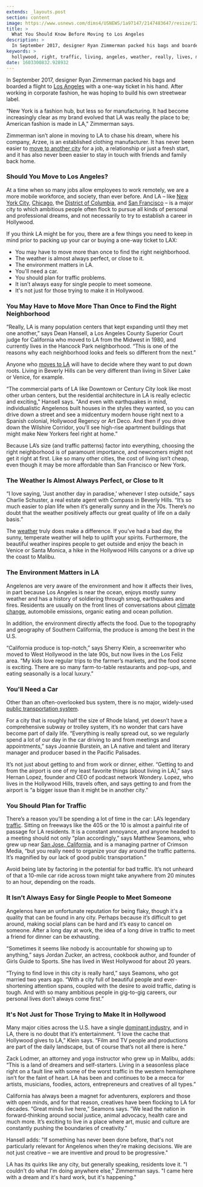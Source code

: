 ```yaml
--- 
extends: _layouts.post 
section: content 
image: https://www.usnews.com/dims4/USNEWS/1a97147/2147483647/resize/1200x%3E/quality/85/?url=http%3A%2F%2Fmedia.beam.usnews.com%2F97%2Fb7%2Ffb9f442940dc905f018de0861478%2Flosangeles.jpg 
title: > 
  What You Should Know Before Moving to Los Angeles 
description: > 
  In September 2017, designer Ryan Zimmerman packed his bags and boarded a flight to Los Angeles with a one-way ticket in his hand.It had become increasingly clear as my brand evolved that LA was really the place to be; American fashion is made in LA," Zimmerman says.Zimmerman isn’t alone in moving to LA to chase his dream, where his company, Arzee, is an established clothing manufacturer.Should You Move to Los Angeles?“Trying to find love in this city is really hard,” says Seamons, who got married two years ago. 
keywords: > 
  hollywood, right, traffic, living, angeles, weather, really, lives, moving, la, los, know, city 
date: 1603300832.928932 
--- 
```

<div><p>In September 2017, designer Ryan Zimmerman packed his bags and boarded a flight to <a href="https://realestate.usnews.com/places/california/los-angeles">Los Angeles</a> with a one-way ticket in his hand. After working in corporate fashion, he was hoping to build his own streetwear label.</p><p>&#8220;New York is a fashion hub, but less so for manufacturing. It had become increasingly clear as my brand evolved that LA was really the place to be; American fashion is made in LA," Zimmerman says.</p><p id="ad" class="ad lazy "></p><p>Zimmerman isn&#8217;t alone in moving to LA to chase his dream, where his company, Arzee, is an established clothing manufacturer. It has never been easier to <a href="https://realestate.usnews.com/real-estate/articles/how-to-make-a-seamless-cross-country-move">move to another city</a> for a job, a relationship or just a fresh start, and it has also never been easier to stay in touch with friends and family back home.</p><p size="5" class="Raw-slyvem-0 ftSHuE"><h3 class="heading-large">Should You Move to Los Angeles?</h3></p><p>At a time when so many jobs allow employees to work remotely, we are a more mobile workforce, and society, than ever before. And LA &#8211; like <a href="https://realestate.usnews.com/places/new-york/new-york-city">New York City</a>, <a href="https://realestate.usnews.com/places/illinois/chicago">Chicago</a>, the <a href="https://realestate.usnews.com/places/district-of-columbia/washington">District of Columbia</a>, and <a href="https://realestate.usnews.com/places/california/san-francisco">San Francisco</a> &#8211; is a major city to which ambitious people often flock to pursue all kinds of personal and professional dreams, and not necessarily to try to establish a career in Hollywood.</p><p>If you think LA might be for you, there are a few things you need to keep in mind prior to packing up your car or buying a one-way ticket to LAX:</p><ul>
 <li>You may have to move more than once to find the right neighborhood.</li>
 <li>The weather is almost always perfect, or close to it.</li>
 <li>The environment matters in LA.</li>
 <li>You'll need a car.</li>
 <li>You should plan for traffic problems.</li>
 <li>It isn&#8217;t always easy for single people to meet someone.</li>
 <li>It's not just for those trying to make it in Hollywood.</li>
</ul><p size="5" class="Raw-slyvem-0 ftSHuE"><h3 class="heading-large">You May Have to Move More Than Once to Find the Right Neighborhood</h3></p><p>&#8220;Really, LA is many population centers that kept expanding until they met one another,&#8221; says Dean Hansell, a Los Angeles County Superior Court judge for California who moved to LA from the Midwest in 1980, and currently lives in the Hancock Park neighborhood. &#8220;This is one of the reasons why each neighborhood looks and feels so different from the next.&#8221;</p><p>Anyone who <a href="https://realestate.usnews.com/real-estate/articles/understanding-the-los-angeles-real-estate-housing-market-forecasts-and-trends">moves to LA</a> will have to decide where they want to put down roots. Living in Beverly Hills can be very different than living in Silver Lake or Venice, for example.</p><p id="ad" class="ad"></p><p id="ad" class="ad lazy "></p><p>&#8220;The commercial parts of LA like Downtown or Century City look like most other urban centers, but the residential architecture in LA is really eclectic and exciting," Hansell says. "And even with earthquakes in mind, individualistic Angelenos built houses in the styles they wanted, so you can drive down a street and see a midcentury modern house right next to a Spanish colonial, Hollywood Regency or Art Deco. And then if you drive down the Wilshire Corridor, you'll see high-rise apartment buildings that might make New Yorkers feel right at home.&#8221;</p><p>Because LA&#8217;s size (and traffic patterns) factor into everything, choosing the right neighborhood is of paramount importance, and newcomers might not get it right at first. Like so many other cities, the cost of living isn&#8217;t cheap, even though it may be more affordable than San Francisco or New York. </p><p size="5" class="Raw-slyvem-0 ftSHuE"><h3 class="heading-large">The Weather Is Almost Always Perfect, or Close to It</h3></p><p>&#8220;I love saying, 'Just another day in paradise,&#8217; whenever I step outside,&#8221; says Charlie Schuster, a real estate agent with Compass in Beverly Hills. &#8220;It&#8217;s so much easier to plan life when it&#8217;s generally sunny and in the 70s. There&#8217;s no doubt that the weather positively affects our great quality of life on a daily basis.&#8221; </p><p>The <a href="https://realestate.usnews.com/real-estate/slideshows/the-best-places-to-live-in-the-us-for-the-weather">weather</a> truly does make a difference. If you&#8217;ve had a bad day, the sunny, temperate weather will help to uplift your spirits. Furthermore, the beautiful weather inspires people to get outside and enjoy the beach in Venice or Santa Monica, a hike in the Hollywood Hills canyons or a drive up the coast to Malibu. </p><p size="5" class="Raw-slyvem-0 ftSHuE"><h3 class="heading-large">The Environment Matters in LA</h3></p><p>Angelenos are very aware of the environment and how it affects their lives, in part because Los Angeles is near the ocean, enjoys mostly sunny weather and has a history of soldiering through smog, earthquakes and fires. Residents are usually on the front lines of conversations about <a href="https://realestate.usnews.com/real-estate/articles/how-climate-change-could-impact-your-home-value">climate change</a>, automobile emissions, organic eating and ocean pollution.</p><p id="ad" class="ad"></p><p>In addition, the environment directly affects the food. Due to the topography and geography of Southern California, the produce is among the best in the U.S.</p><p>&#8220;California produce is top-notch,&#8221; says Sherry Klein, a screenwriter who moved to West Hollywood in the late 90s, but now lives in the Los Feliz area. &#8220;My kids love regular trips to the farmer&#8217;s markets, and the food scene is exciting. There are so many farm-to-table restaurants and pop-ups, and eating seasonally is a local luxury.&#8221;</p><p size="5" class="Raw-slyvem-0 ftSHuE"><h3 class="heading-large">You'll Need a Car</h3></p><p id="ad" class="ad lazy "></p><p>Other than an often-overlooked bus system, there is no major, widely-used <a href="https://realestate.usnews.com/real-estate/slideshows/best-places-to-live-in-the-us-for-public-transportation">public transportation system</a>.</p><p>For a city that is roughly half the size of Rhode Island, yet doesn&#8217;t have a comprehensive subway or trolley system, it&#8217;s no wonder that cars have become part of daily life. &#8220;Everything is really spread out, so we regularly spend a lot of our day in the car driving to and from meetings and appointments,&#8221; says Joannie Burstein, an LA native and talent and literary manager and producer based in the Pacific Palisades.</p><p>It&#8217;s not just about getting to and from work or dinner, either. &#8220;Getting to and from the airport is one of my least favorite things (about living in LA),&#8221; says Hernan Lopez, founder and CEO of podcast network Wondery. Lopez, who lives in the Hollywood Hills, travels often, and says getting to and from the airport is &#8220;a bigger issue than it might be in another city.&#8221;</p><p size="5" class="Raw-slyvem-0 ftSHuE"><h3 class="heading-large">You Should Plan for Traffic</h3></p><p>There&#8217;s a reason you&#8217;ll be spending a lot of time in the car: LA&#8217;s legendary <a href="https://realestate.usnews.com/real-estate/slideshows/types-of-roads-that-can-have-a-big-impact-on-home-sales">traffic</a>. Sitting on freeways like the 405 or the 10 is almost a painful rite of passage for LA residents. It is a constant annoyance, and anyone headed to a meeting should not only &#8220;plan accordingly,&#8221; says Matthew Seamons, who grew up near <a href="https://realestate.usnews.com/places/california/san-jose">San Jose, California</a>, and is a managing partner of Crimson Media, &#8220;but you really need to organize your day around the traffic patterns. It&#8217;s magnified by our lack of good public transportation.&#8221; </p><p id="ad" class="ad"></p><p>Avoid being late by factoring in the potential for bad traffic. It&#8217;s not unheard of that a 10-mile car ride across town might take anywhere from 20 minutes to an hour, depending on the roads. </p><p size="5" class="Raw-slyvem-0 ftSHuE"><h3 class="heading-large">It Isn&#8217;t Always Easy for Single People to Meet Someone</h3></p><p>Angelenos have an unfortunate reputation for being flaky, though it's a quality that can be found in any city. Perhaps because it&#8217;s difficult to get around, making social plans can be hard and it&#8217;s easy to cancel on someone. After a long day at work, the idea of a long drive in traffic to meet a friend for dinner can be exhausting. </p><p>&#8220;Sometimes it seems like nobody is accountable for showing up to anything,&#8221; says Jordan Zucker, an actress, cookbook author, and founder of Girls Guide to Sports. She has lived in West Hollywood for about 20 years. </p><p>&#8220;Trying to find love in this city is really hard,&#8221; says Seamons, who got married two years ago. &#8220;With a city full of beautiful people and ever-shortening attention spans, coupled with the desire to avoid traffic, dating is tough. And with so many ambitious people in gig-to-gig careers, our personal lives don&#8217;t always come first.&#8221;</p><p id="ad" class="ad lazy "></p><p size="5" class="Raw-slyvem-0 ftSHuE"><h3 class="heading-large">It's Not Just for Those Trying to Make It in Hollywood</h3></p><p>Many major cities across the U.S. have a single <a href="https://realestate.usnews.com/real-estate/slideshows/the-25-best-places-to-find-a-job-in-the-us">dominant industry</a>, and in LA, there is no doubt that it&#8217;s entertainment. &#8220;I love the cache that Hollywood gives to LA,&#8221; Klein says. &#8220;Film and TV people and productions are part of the daily landscape, but of course that&#8217;s not all there is here.&#8221;</p><p id="ad" class="ad"></p><p>Zack Lodmer, an attorney and yoga instructor who grew up in Malibu, adds: &#8220;This is a land of dreamers and self-starters. Living in a seasonless place right on a fault line with some of the worst traffic in the western hemisphere isn&#8217;t for the faint of heart. LA has been and continues to be a mecca for artists, musicians, foodies, actors, entrepreneurs and creatives of all types.&#8221;</p><p>California has always been a magnet for adventurers, explorers and those with open minds, and for that reason, creatives have been flocking to LA for decades. &#8220;Great minds live here,&#8221; Seamons says. &#8220;We lead the nation in forward-thinking around social justice, animal advocacy, health care and much more. It&#8217;s exciting to live in a place where art, music and culture are constantly pushing the boundaries of creativity.&#8221;</p><p>Hansell adds: "If something has never been done before, that's not particularly relevant for Angelenos when they're making decisions. We are not just creative &#8211; we are inventive and proud to be progressive." </p><p>LA has its quirks like any city, but generally speaking, residents love it. "I couldn't do what I'm doing anywhere else," Zimmerman says. "I came here with a dream and it's hard work, but it's happening."<br></p></div>